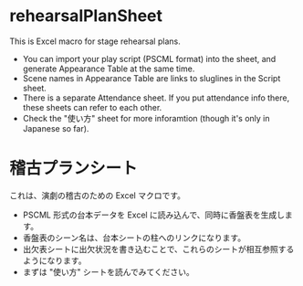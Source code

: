 # rehearsalPlanSheet
This is Excel macro for stage rehearsal plans.
- You can import your play script (PSCML format) into the sheet, and generate Appearance Table at the same time.
- Scene names in Appearance Table are links to sluglines in the Script sheet.
- There is a separate Attendance sheet. If you put attendance info there, these sheets can refer to each other.
- Check the "使い方" sheet for more inforamtion (though it's only in Japanese so far).
# 稽古プランシート
これは、演劇の稽古のための Excel マクロです。
- PSCML 形式の台本データを Excel に読み込んで、同時に香盤表を生成します。
- 香盤表のシーン名は、台本シートの柱へのリンクになります。
- 出欠表シートに出欠状況を書き込むことで、これらのシートが相互参照するようになります。
- まずは "使い方" シートを読んでみてください。
